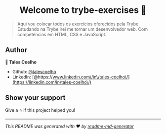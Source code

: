 <h1 align="center">Welcome to trybe-exercises 👋</h1>
<p>
</p>

> Aqui vou colocar todos os exercícios oferecidos pela Trybe. Estudando na Trybe irei me tornar um desenvolvedor web. Com competências em HTML, CSS e JavaScript.

## Author

👤 **Tales Coelho**

* Github: [@talescoelho](https://github.com/talescoelho)
* LinkedIn: [@https:\/\/www.linkedin.com\/in\/tales-coelho\/](https://linkedin.com/in/tales-coelho\/)

## Show your support

Give a ⭐️ if this project helped you!

***
_This README was generated with ❤️ by [readme-md-generator](https://github.com/kefranabg/readme-md-generator)_
